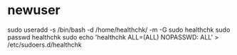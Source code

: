# newuser



sudo useradd -s /bin/bash -d /home/healthchk/ -m -G sudo healthchk
sudo passwd healthchk
sudo echo 'healthchk ALL=(ALL) NOPASSWD: ALL' > /etc/sudoers.d/healthchk

